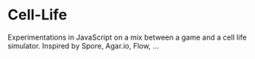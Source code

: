 # Cell-Life
Experimentations in JavaScript on a mix between a game and a cell life simulator.
Inspired by Spore, Agar.io, Flow, ...
